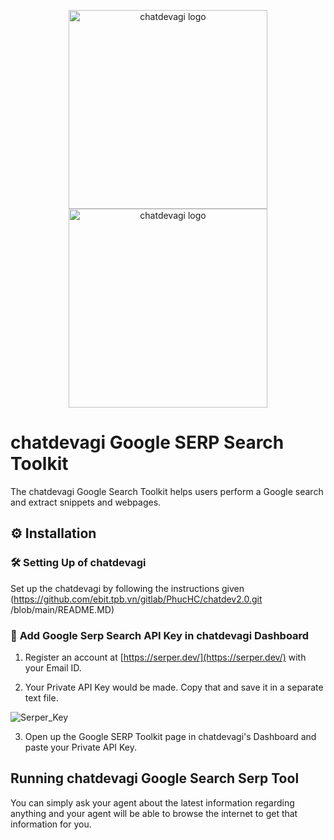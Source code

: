 <p align="center">
  <a href="https://chatdevagi.com//#gh-light-mode-only">
    <img src="https://chatdevagi.com/wp-content/uploads/2023/05/Logo-dark.svg" width="318px" alt="chatdevagi logo" />
  </a>
  <a href="https://chatdevagi.com//#gh-dark-mode-only">
    <img src="https://chatdevagi.com/wp-content/uploads/2023/05/Logo-light.svg" width="318px" alt="chatdevagi logo" />
  </a>
</p>

# chatdevagi Google SERP Search Toolkit

The chatdevagi Google Search Toolkit helps users perform a Google search and extract snippets and webpages.

## ⚙️ Installation

### 🛠 **Setting Up of chatdevagi**
Set up the chatdevagi by following the instructions given (https://github.com/ebit.tpb.vn/gitlab/PhucHC/chatdev2.0.git /blob/main/README.MD)

### 🔧 **Add Google Serp Search API Key in chatdevagi Dashboard**

1. Register an account at [https://serper.dev/](https://serper.dev/) with your Email ID. 

2. Your Private API Key would be made. Copy that and save it in a separate text file.

![Serper_Key](https://github.com/Phoenix2809/chatdevagi/assets/133874957/dfe70b4f-11e2-483b-aa33-07b15150103d)


3. Open up the Google SERP Toolkit page in chatdevagi's Dashboard and paste your Private API Key. 

## Running chatdevagi Google Search Serp Tool

You can simply ask your agent about the latest information regarding anything and your agent will be able to browse the internet to get that information for you. 
